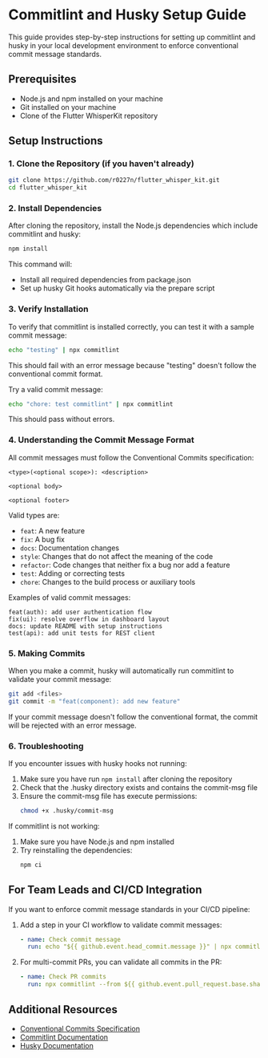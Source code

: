 # Commitlint and Husky Setup Guide

This guide provides step-by-step instructions for setting up commitlint and husky in your local development environment to enforce conventional commit message standards.

## Prerequisites

- Node.js and npm installed on your machine
- Git installed on your machine
- Clone of the Flutter WhisperKit repository

## Setup Instructions

### 1. Clone the Repository (if you haven't already)

```bash
git clone https://github.com/r0227n/flutter_whisper_kit.git
cd flutter_whisper_kit
```

### 2. Install Dependencies

After cloning the repository, install the Node.js dependencies which include commitlint and husky:

```bash
npm install
```

This command will:

- Install all required dependencies from package.json
- Set up husky Git hooks automatically via the prepare script

### 3. Verify Installation

To verify that commitlint is installed correctly, you can test it with a sample commit message:

```bash
echo "testing" | npx commitlint
```

This should fail with an error message because "testing" doesn't follow the conventional commit format.

Try a valid commit message:

```bash
echo "chore: test commitlint" | npx commitlint
```

This should pass without errors.

### 4. Understanding the Commit Message Format

All commit messages must follow the Conventional Commits specification:

```
<type>(<optional scope>): <description>

<optional body>

<optional footer>
```

Valid types are:

- `feat`: A new feature
- `fix`: A bug fix
- `docs`: Documentation changes
- `style`: Changes that do not affect the meaning of the code
- `refactor`: Code changes that neither fix a bug nor add a feature
- `test`: Adding or correcting tests
- `chore`: Changes to the build process or auxiliary tools

Examples of valid commit messages:

```
feat(auth): add user authentication flow
fix(ui): resolve overflow in dashboard layout
docs: update README with setup instructions
test(api): add unit tests for REST client
```

### 5. Making Commits

When you make a commit, husky will automatically run commitlint to validate your commit message:

```bash
git add <files>
git commit -m "feat(component): add new feature"
```

If your commit message doesn't follow the conventional format, the commit will be rejected with an error message.

### 6. Troubleshooting

If you encounter issues with husky hooks not running:

1. Make sure you have run `npm install` after cloning the repository
2. Check that the .husky directory exists and contains the commit-msg file
3. Ensure the commit-msg file has execute permissions:
   ```bash
   chmod +x .husky/commit-msg
   ```

If commitlint is not working:

1. Make sure you have Node.js and npm installed
2. Try reinstalling the dependencies:
   ```bash
   npm ci
   ```

## For Team Leads and CI/CD Integration

If you want to enforce commit message standards in your CI/CD pipeline:

1. Add a step in your CI workflow to validate commit messages:

   ```yaml
   - name: Check commit message
     run: echo "${{ github.event.head_commit.message }}" | npx commitlint
   ```

2. For multi-commit PRs, you can validate all commits in the PR:
   ```yaml
   - name: Check PR commits
     run: npx commitlint --from ${{ github.event.pull_request.base.sha }} --to ${{ github.event.pull_request.head.sha }} --verbose
   ```

## Additional Resources

- [Conventional Commits Specification](https://www.conventionalcommits.org/)
- [Commitlint Documentation](https://commitlint.js.org/)
- [Husky Documentation](https://typicode.github.io/husky/)
